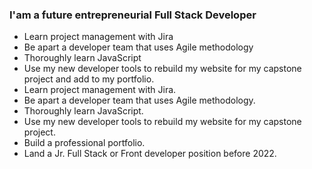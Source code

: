 ### I'am a future entrepreneurial Full Stack Developer

<!-- task lists -->
* Learn project management with Jira
* Be apart a developer team that uses Agile methodology
* Thoroughly learn JavaScript
* Use my new developer tools to rebuild my website for my capstone project and add to my portfolio.
* Learn project management with Jira.
* Be apart a developer team that uses Agile methodology.
* Thoroughly learn JavaScript.
* Use my new developer tools to rebuild my website for my capstone project.
* Build a professional portfolio.
* Land a Jr. Full Stack or Front developer position before 2022.
